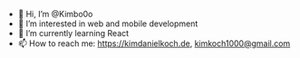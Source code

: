 - 👋 Hi, I’m @Kimbo0o
- 👀 I’m interested in web and mobile development
- 🌱 I’m currently learning React
- 📫 How to reach me: https://kimdanielkoch.de, kimkoch1000@gmail.com
